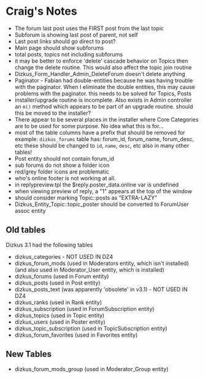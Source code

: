 Craig's Notes
=============

 - The forum last post uses the FIRST post from the last topic
 - Subforum is showing last post of parent, not self
 - Last post links should go direct to post?
 - Main page should show subforums
 - total posts, topics not including subforums
 - it may be better to enforce 'delete' cascade behavior on Topics then change
   the delete routine. This would also affect the topic join routine
 - Dizkus_Form_Handler_Admin_DeleteForum doesn't delete anything
 - Paginator - Fabian had double-entities because he was having trouble with 
   the paginator. When I eliminate the double entities, this may cause problems
   with the paginator. this needs to be solved for Topics, Posts
 - installer/upgrade routine is incomplete. Also exists in Admin controller an
   `m()` method which appears to be part of an upgrade routine. should this be
   moved to the installer?
 - There appear to be several places in the installer where Core Categories are
   to be used for some purpose. No idea what this is for...
 - most of the table columns have a prefix that should be removed
   for example: `dizkus_forums` table has: forum_id, forum_name, forum_desc, etc
   these should be changed to `id`, `name`, `desc`, etc
   also in many other tables!
 - Post entity should not contain forum_id
 - sub forums do not show a folder icon
 - red/grey folder icons are problematic
 - who's online footer is not working at all.
 - in replypreview.tpl the $reply.poster_data.online var is undefined
 - when viewing preview of reply, a "1" appears at the top of the window
 - should consider marking Topic::posts as "EXTRA-LAZY"
 - Dizkus_Entity_Topic::topic_poster should be converted to ForumUser assoc entity


Old tables
----------

Dizkus 3.1 had the following tables
 - dizkus_categories - NOT USED IN DZ4
 - dizkus_forum_mods (used in Moderators entity, which isn't installed)
       (and also used in Moderator_User entity, which is installed)
 - dizkus_forums (used in Forum entity)
 - dizkus_posts (used in Post entity)
 - dizkus_posts_text (was apparently 'obsolete' in v3.1) - NOT USED IN DZ4
 - dizkus_ranks (used in Rank entity)
 - dizkus_subscription (used in ForumSubscription entity)
 - dizkus_topics (used in Topic entity)
 - dizkus_users (used in Poster entity)
 - dizkus_topic_subscription (used in TopicSubscription entity)
 - dizkus_forum_favorites (used in Favorites entity)

New Tables
----------

 - dizkus_forum_mods_group (used in Moderator_Group entity)
